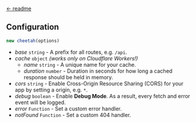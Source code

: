 [← readme](https://github.com/azurystudio/cheetah#readme)

## Configuration

```ts
new cheetah(options)
```

- *base* `string` - A prefix for all routes, e.g. `/api`.
- *cache* `object` *(works only on Cloudflare Workers!)*
  - *name* `string` - A unique name for your cache.
  - *duration* `number` - Duration in seconds for how long a cached response should be held in memory.
- *cors* `string` - Enable Cross-Origin Resource Sharing (CORS) for your app by setting a origin, e.g. `*`.
- *debug* `boolean` - Enable **Debug Mode**. As a result, every fetch and error event will be logged.
- *error* `Function` - Set a custom error handler.
- *notFound* `Function` - Set a custom 404 handler.
